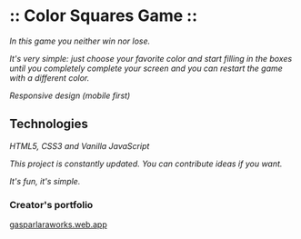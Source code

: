 # :: Color Squares Game ::

_In this game you neither win nor lose._

_It's very simple: just choose your favorite color and start filling in the boxes until you completely complete your screen and you can restart the game with a different color._

_Responsive design (mobile first)_

## Technologies

_HTML5, CSS3 and Vanilla JavaScript_

_This project is constantly updated. You can contribute ideas if you want._

_It's fun, it's simple._

### Creator's portfolio
[gasparlaraworks.web.app](http://gasparlaraworks.web.app)